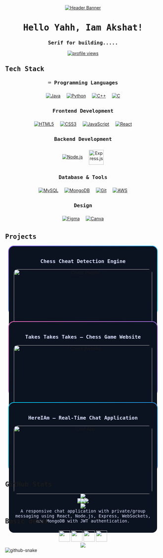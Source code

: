 <!-- Header with Banner -->
<div align="center">
  <a href="https://capsule-render.vercel.app" target="_blank" rel="noopener noreferrer">
    <img src="https://capsule-render.vercel.app/api?type=waving&color=gradient&height=200&section=header&text=Akshat%20Sinha&fontSize=80&fontAlignY=35&animation=fadeIn" alt="Header Banner" />
  </a>
</div>

<!-- Introduction -->
<h1 align="center">
  <samp>Hello Yahh, Iam Akshat!</samp>
</h1>
<h3 align="center"><samp>Serif for building.....</samp></h3>
<p align="center">
  <a href="https://komarev.com" target="_blank" rel="noopener noreferrer">
    <img src="https://komarev.com/ghpvc/?username=akshatsinha0&label=Profile%20views&color=0e75b6&style=flat" alt="profile views" />
  </a>
</p>

<!-- Tech Stack -->
<h2><samp>Tech Stack</samp></h2>
<div align="center">

  <h3><samp>⌨️ Programming Languages</samp></h3>
  <p>
    <a href="https://www.java.com"><img src="https://img.icons8.com/color/64/java-coffee-cup-logo.png" alt="Java" style="margin:8px;" /></a>
    <a href="https://www.python.org"><img src="https://img.icons8.com/color/64/python--v1.png" alt="Python" style="margin:8px;" /></a>
    <a href="https://isocpp.org"><img src="https://img.icons8.com/color/64/c-plus-plus-logo.png" alt="C++" style="margin:8px;" /></a>
    <a href="https://en.wikipedia.org/wiki/C_(programming_language)"><img src="https://img.icons8.com/color/64/c-programming.png" alt="C" style="margin:8px;" /></a>
  </p>

  <h3><samp>Frontend Development</samp></h3>
  <p>
    <a href="https://developer.mozilla.org/docs/Web/HTML"><img src="https://img.icons8.com/color/64/html-5--v1.png" alt="HTML5" style="margin:8px;" /></a>
    <a href="https://developer.mozilla.org/docs/Web/CSS"><img src="https://img.icons8.com/color/64/css3.png" alt="CSS3" style="margin:8px;" /></a>
    <a href="https://developer.mozilla.org/docs/Web/JavaScript"><img src="https://img.icons8.com/color/64/javascript--v1.png" alt="JavaScript" style="margin:8px;" /></a>
    <a href="https://react.dev"><img src="https://img.icons8.com/color/64/react-native.png" alt="React" style="margin:8px;" /></a>
  </p>

  <h3><samp>Backend Development</samp></h3>
  <p>
    <a href="https://nodejs.org"><img src="https://img.icons8.com/color/64/nodejs.png" alt="Node.js" style="margin:8px;" /></a>
    <a href="https://expressjs.com"><img src="https://skillicons.dev/icons?i=express" height="48" alt="Express.js" style="margin:8px;vertical-align:middle;" /></a>
  </p>

  <h3><samp>Database & Tools</samp></h3>
  <p>
    <a href="https://www.mysql.com"><img src="https://img.icons8.com/color/64/mysql-logo.png" alt="MySQL" style="margin:8px;" /></a>
    <a href="https://www.mongodb.com"><img src="https://img.icons8.com/color/64/mongodb.png" alt="MongoDB" style="margin:8px;" /></a>
    <a href="https://git-scm.com"><img src="https://img.icons8.com/color/64/git.png" alt="Git" style="margin:8px;" /></a>
    <a href="https://aws.amazon.com"><img src="https://img.icons8.com/color/64/amazon-web-services.png" alt="AWS" style="margin:8px;" /></a>
  </p>

  <h3><samp>Design</samp></h3>
  <p>
    <a href="https://www.figma.com"><img src="https://img.icons8.com/color/64/figma--v1.png" alt="Figma" style="margin:8px;" /></a>
    <a href="https://www.canva.com"><img src="https://img.icons8.com/color/64/canva.png" alt="Canva" style="margin:8px;" /></a>
  </p>
</div>

<!-- Projects -->
<h2><samp>Projects</samp></h2>
<div align="center" style="display:flex; flex-wrap:wrap; gap:20px; justify-content:center;">

  <!-- Project Card 1 -->
  <div style="flex:1 1 300px; max-width:480px; padding:2px; border-radius:18px; background:linear-gradient(135deg, #7c4dff, #00e5ff);">
    <div style="background:#0b1220; border-radius:16px; padding:16px; color:#d8e1ff;">
      <h3 align="center"><samp>Chess Cheat Detection Engine</samp></h3>
      <a href="https://github.com/akshatsinha0/chess-cheat-detect.git" target="_blank" rel="noopener noreferrer">
        <img src="https://media.giphy.com/media/l0HlTy9x8FZo0XO1i/giphy.gif" alt="Chess Project" style="width:100%; border-radius:12px;" />
      </a>
      <p align="center">
        <img src="https://img.shields.io/badge/Code-Python-informational?style=flat&logo=python&logoColor=white&color=4AB197" />
        <img src="https://img.shields.io/badge/Library-TensorFlow-informational?style=flat&logo=tensorflow&logoColor=white&color=4AB197" />
      </p>
      <p><samp>A real-time chess cheat detection system integrated with Stockfish, OpenCV, TensorFlow, and Scikit-learn. Built with Docker and MySQL for scaling.</samp></p>
    </div>
  </div>

  <!-- Project Card 2 -->
  <div style="flex:1 1 300px; max-width:480px; padding:2px; border-radius:18px; background:linear-gradient(135deg, #ff6ec4, #7873f5);">
    <div style="background:#0b1220; border-radius:16px; padding:16px; color:#d8e1ff;">
      <h3 align="center"><samp>Takes Takes Takes – Chess Game Website</samp></h3>
      <a href="https://github.com/akshatsinha0/takestakestakes-chessified.git" target="_blank" rel="noopener noreferrer">
        <img src="https://media.giphy.com/media/sULKEgDMX8LcI/giphy.gif" alt="Chess Website" style="width:100%; border-radius:12px;" />
      </a>
      <p align="center">
        <img src="https://img.shields.io/badge/Code-JavaScript-informational?style=flat&logo=javascript&logoColor=white&color=4AB197" />
        <img src="https://img.shields.io/badge/Tech-WebSockets-informational?style=flat&logo=socket.io&logoColor=white&color=4AB197" />
      </p>
      <p><samp>A two-player chess website with real-time synchronization using WebSockets. Features user authentication and game history tracking with MongoDB.</samp></p>
    </div>
  </div>

  <!-- Project Card 3 -->
  <div style="flex:1 1 300px; max-width:480px; padding:2px; border-radius:18px; background:linear-gradient(135deg, #00d2ff, #3a7bd5);">
    <div style="background:#0b1220; border-radius:16px; padding:16px; color:#d8e1ff;">
      <h3 align="center"><samp>HereIAm – Real-Time Chat Application</samp></h3>
      <a href="https://github.com/akshatsinha0/Imp-Here-I-Am.git" target="_blank" rel="noopener noreferrer">
        <img src="https://media.giphy.com/media/Pa6mgXJmrAHbvenVV1/giphy.gif" alt="Chat App" style="width:100%; border-radius:12px;" />
      </a>
      <p align="center">
        <img src="https://img.shields.io/badge/Code-React-informational?style=flat&logo=react&logoColor=white&color=4AB197" />
        <img src="https://img.shields.io/badge/Tech-Node.js-informational?style=flat&logo=nodedotjs&logoColor=white&color=4AB197" />
      </p>
      <p><samp>A responsive chat application with private/group messaging using React, Node.js, Express, WebSockets, and MongoDB with JWT authentication.</samp></p>
    </div>
  </div>

</div>

<!-- GitHub Stats -->
<h2><samp>GitHub Stats</samp></h2>
<div align="center">
  <img src="https://github-readme-stats.vercel.app/api?username=akshatsinha0&show_icons=true&count_private=true&hide=issues&theme=radical" />
</div>
<div align="center">
  <img src="https://github-readme-streak-stats.herokuapp.com/?user=akshatsinha0&theme=radical" />
</div>
<div align="center">
  <img src="https://github-readme-stats.vercel.app/api/top-langs/?username=akshatsinha0&layout=compact&theme=radical" />
</div>

<!-- Connect With Me -->
<h2><samp>Basic deeds</samp></h2>
<div align="center">
  <a href="mailto:akshat.sinha2022@vitstudent.ac.in"><img src="https://skillicons.dev/icons?i=gmail" height="36" /></a>
  <a href="https://www.linkedin.com/in/akshat-sinha-248805214"><img src="https://skillicons.dev/icons?i=linkedin" height="36" /></a>
  <a href="https://github.com/akshatsinha0"><img src="https://skillicons.dev/icons?i=github" height="36" /></a>
  <a href="https://leetcode.com/u/akshatsinha0/"><img src="https://skillicons.dev/icons?i=leetcode" height="36" /></a>
</div>

<!-- Footer -->
<div align="center">
  <img src="https://capsule-render.vercel.app/api?type=waving&color=gradient&height=100&section=footer" />
</div>

<picture>
  <source media="(prefers-color-scheme: dark)" srcset="https://raw.githubusercontent.com/tobiasmeyhoefer/tobiasmeyhoefer/output/github-snake-dark.svg" />
  <source media="(prefers-color-scheme: light)" srcset="https://raw.githubusercontent.com/tobiasmeyhoefer/tobiasmeyhoefer/output/github-snake.svg" />
  <img alt="github-snake" src="https://raw.githubusercontent.com/tobiasmeyhoefer/tobiasmeyhoefer/output/github-snake.svg" />
</picture>
